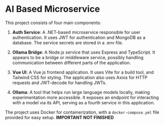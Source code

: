 # AI Based Microservice

This project consists of four main components:

1. **Auth Service**: A .NET-based microservice responsible for user authentication. It uses JWT for authentication and MongoDB as a database. The service secrets are stored in a .env file.

2. **Ollama Bridge**: A Node.js service that uses Express and TypeScript. It appears to be a bridge or middleware service, possibly handling communication between different parts of the application.

3. **Vue UI**: A Vue.js frontend application. It uses Vite for a build tool, and Tailwind CSS for styling. The application also uses Axios for HTTP requests and JWT-decode for handling JWTs.

4. **Ollama**: A tool that helps run large language models locally, making experimentation more accessible. It exposes an endpoint for interacting with a model via its API, serving as a fourth service in this application.

The project uses Docker for containerization, with a `docker-compose.yml` file provided for easy setup. **IMPORTANT NOT FINISHED**